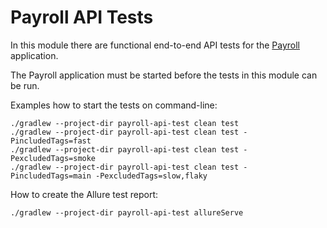 # Payroll API Tests

In this module there are functional end-to-end API tests for the [Payroll](../payroll/README.md) application.

The Payroll application must be started before the tests in this module can be run.

Examples how to start the tests on command-line:

```shell
./gradlew --project-dir payroll-api-test clean test
./gradlew --project-dir payroll-api-test clean test -PincludedTags=fast
./gradlew --project-dir payroll-api-test clean test -PexcludedTags=smoke
./gradlew --project-dir payroll-api-test clean test -PincludedTags=main -PexcludedTags=slow,flaky
```

How to create the Allure test report:

```shell
./gradlew --project-dir payroll-api-test allureServe
```
